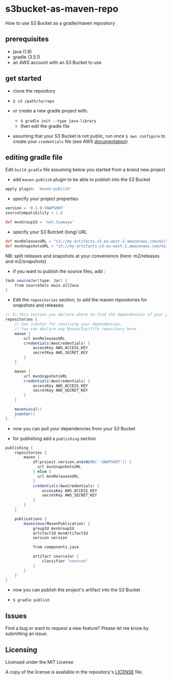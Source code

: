 # s3bucket-as-maven-repo

How to use S3 Bucket as a gradle/maven repository

## prerequisites

- java (1.8)
- gradle (3.5.1)
- an AWS account with an S3 Bucket to use

## get started

- clone the repository
- `$ cd /path/to/repo`

- or create a new gradle project with:
  * `$ gradle init --type java-library`
  * then edit the gradle file

- assuming that your S3 Bucket is not public, run once  `$ aws configure` to create your `credentials` file (see AWS [documentation](http://docs.aws.amazon.com/cli/latest/userguide/cli-chap-getting-started.html))

## editing gradle file
Edit `build.gradle` file assuming below you started from a brand new project

  * add `maven-publish` plugin to be able to publish into the S3 Bucket

  ```groovy
  apply plugin: 'maven-publish'
  ```

  * specify your project properties

  ```groovy
  version = '0.1.0-SNAPSHOT'
  sourceCompatibility = 1.8

  def mvnGroupId = 'net.tsamaya'
  ```

  * specify your S3 Butcket (long) URL

  ```groovy
  def mvnReleasesURL = "s3://my-artifacts.s3.eu-west-2.amazonaws.com/m2/releases"
  def mvnSnapshotsURL = "s3://my-artifacts.s3.eu-west-2.amazonaws.com/m2/snapshots"
  ```

  NB: split releases and snapshots at your convenience (here: m2/releases and m2/snapshots)

  * if you want to publish the source files, add :

  ```groovy
  task sourceJar(type: Jar) {
      from sourceSets.main.allJava
  }
  ```

  * Edit the `repositories` section, to add the maven repositories for snapshots and releases:

  ```groovy
  // In this section you declare where to find the dependencies of your project
  repositories {
      // Use jcenter for resolving your dependencies.
      // You can declare any Maven/Ivy/file repository here.
      maven {
          url mvnReleasesURL
          credentials(AwsCredentials) {
              accessKey AWS_ACCESS_KEY
              secretKey AWS_SECRET_KEY
          }
      }

      maven {
          url mvnSnapshotsURL
          credentials(AwsCredentials) {
              accessKey AWS_ACCESS_KEY
              secretKey AWS_SECRET_KEY
          }
      }

      mavenLocal()
      jcenter()
  }
  ```

  * now you can pull your dependencies from your S3 Bucket

  * for publishing add a `publishing` section

  ```groovy
  publishing {
      repositories {
          maven {
              if(project.version.endsWith('-SNAPSHOT')) {
                url mvnSnapshotsURL
              } else {
                url mvnReleasesURL
              }
              credentials(AwsCredentials) {
                  accessKey AWS_ACCESS_KEY
                  secretKey AWS_SECRET_KEY
              }
          }
      }

      publications {
          mavenJava(MavenPublication) {
              groupId mvnGroupId
              artifactId mvnArtifactId
              version version

              from components.java

              artifact sourceJar {
                  classifier "sources"
              }
          }
      }
  }
  ```

  * now you can publish the project's artifact into the S3 Bucket

  * `$ gradle publish`

## Issues
Find a bug or want to request a new feature?  Please let me know by submitting an issue.

## Licensing
Licensed under the MIT License

A copy of the license is available in the repository's [LICENSE](LICENSE.md) file.
